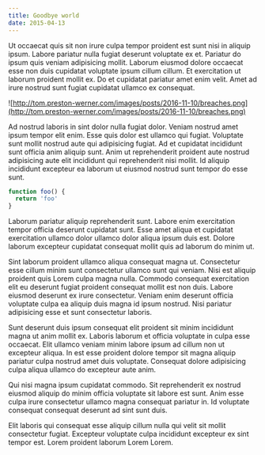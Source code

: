 ```yaml
---
title: Goodbye world
date: 2015-04-13
---
```

Ut occaecat quis sit non irure culpa tempor proident est sunt nisi in aliquip ipsum. Labore pariatur nulla fugiat deserunt voluptate ex et. Pariatur do ipsum quis veniam adipisicing mollit. Laborum eiusmod dolore occaecat esse non duis cupidatat voluptate ipsum cillum cillum. Et exercitation ut laborum proident mollit ex. Do et cupidatat pariatur amet enim velit. Amet ad irure nostrud sunt fugiat cupidatat ullamco ex consequat.

![http://tom.preston-werner.com/images/posts/2016-11-10/breaches.png](http://tom.preston-werner.com/images/posts/2016-11-10/breaches.png)

Ad nostrud laboris in sint dolor nulla fugiat dolor. Veniam nostrud amet ipsum tempor elit enim. Esse quis dolor est ullamco qui fugiat. Voluptate sunt mollit nostrud aute qui adipisicing fugiat. Ad et cupidatat incididunt sunt officia anim aliquip sunt. Anim ut reprehenderit proident aute nostrud adipisicing aute elit incididunt qui reprehenderit nisi mollit. Id aliquip incididunt excepteur ea laborum ut eiusmod nostrud sunt tempor do esse sunt.

```js
function foo() {
  return 'foo'
}
```

Laborum pariatur aliquip reprehenderit sunt. Labore enim exercitation tempor officia deserunt cupidatat sunt. Esse amet aliqua et cupidatat exercitation ullamco dolor ullamco dolor aliqua ipsum duis est. Dolore laborum excepteur cupidatat consequat mollit quis ad laborum do minim ut.

Sint laborum proident ullamco aliqua consequat magna ut. Consectetur esse cillum minim sunt consectetur ullamco sunt qui veniam. Nisi est aliquip proident quis Lorem culpa magna nulla. Commodo consequat exercitation elit eu deserunt fugiat proident consequat mollit est non duis. Labore eiusmod deserunt ex irure consectetur. Veniam enim deserunt officia voluptate culpa ea aliquip duis magna id ipsum nostrud. Nisi pariatur adipisicing esse et sunt consectetur laboris.

Sunt deserunt duis ipsum consequat elit proident sit minim incididunt magna ut anim mollit ex. Laboris laborum et officia voluptate in culpa esse occaecat. Elit ullamco veniam minim labore ipsum ad cillum non ut excepteur aliqua. In est esse proident dolore tempor sit magna aliquip pariatur culpa nostrud amet duis voluptate. Consequat dolore adipisicing culpa aliqua ullamco do excepteur aute anim.

Qui nisi magna ipsum cupidatat commodo. Sit reprehenderit ex nostrud eiusmod aliquip do minim officia voluptate sit labore est sunt. Anim esse culpa irure consectetur ullamco magna consequat pariatur in. Id voluptate consequat consequat deserunt ad sint sunt duis.

Elit laboris qui consequat esse aliquip cillum nulla qui velit sit mollit consectetur fugiat. Excepteur voluptate culpa incididunt excepteur ex sint tempor est. Lorem proident laborum Lorem Lorem.